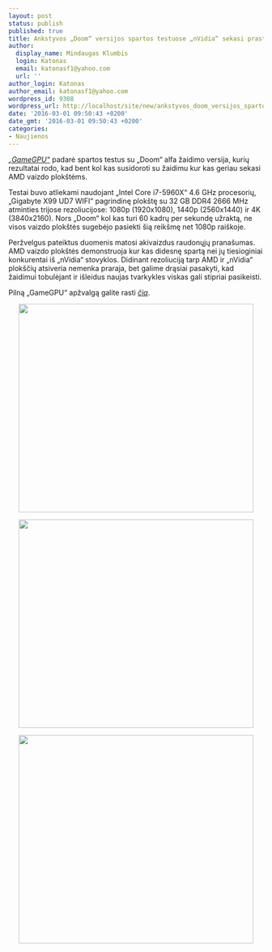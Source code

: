 ```yaml
---
layout: post
status: publish
published: true
title: Ankstyvos „Doom“ versijos spartos testuose „nVidia“ sekasi prastai
author:
  display_name: Mindaugas Klumbis
  login: Katonas
  email: katonasf1@yahoo.com
  url: ''
author_login: Katonas
author_email: katonasf1@yahoo.com
wordpress_id: 9308
wordpress_url: http://localhost/site/new/ankstyvos_doom_versijos_spartos_testuose_nvidia_sekasi_prastai/
date: '2016-03-01 09:50:43 +0200'
date_gmt: '2016-03-01 09:50:43 +0200'
categories:
- Naujienos
---
```

<p>
	<em><a href="http://gamegpu.com/action-/-fps-/-tps/doom-alpha-test-gpu.html">&bdquo;GameGPU&ldquo;</a></em> padarė spartos testus su &bdquo;Doom&ldquo; alfa žaidimo versija, kurių rezultatai rodo, kad bent kol kas susidoroti su žaidimu kur kas geriau sekasi AMD vaizdo plok&scaron;tėms.</p>
<p>
	Testai buvo atliekami naudojant &bdquo;Intel Core i7-5960X&ldquo; 4.6 GHz procesorių, &bdquo;Gigabyte X99 UD7 WIFI&ldquo; pagrindinę plok&scaron;tę su 32 GB DDR4 2666 MHz atminties trijose rezoliucijose: 1080p (1920x1080), 1440p (2560x1440) ir 4K (3840x2160). Nors &bdquo;Doom&ldquo; kol kas turi 60 kadrų per sekundę užraktą, ne visos vaizdo plok&scaron;tės sugebėjo pasiekti &scaron;ią reik&scaron;mę net 1080p rai&scaron;koje.</p>
<p>
	Peržvelgus pateiktus duomenis matosi akivaizdus raudonųjų prana&scaron;umas. AMD vaizdo plok&scaron;tės demonstruoja kur kas didesnę spartą nei jų tiesioginiai konkurentai i&scaron; &bdquo;nVidia&ldquo; stovyklos. Didinant rezoliuciją tarp AMD ir &bdquo;nVidia&ldquo; plok&scaron;čių atsiveria nemenka praraja, bet galime drąsiai pasakyti, kad žaidimui tobulėjant ir i&scaron;leidus naujas tvarkykles viskas gali stipriai pasikeisti.</p>
<p>
	Pilną &bdquo;GameGPU&ldquo; apžvalgą galite rasti <em><a href="http://gamegpu.com/action-/-fps-/-tps/doom-alpha-test-gpu.html">čia</a></em>.</p>
<p style="text-align: center;">
	<a href="http://technews.lt/userfiles/d_1920.jpg"><img alt="" src="http://technews.lt/userfiles/d_1920.jpg" style="width: 464px; height: 412px;" /></a></p>
<p style="text-align: center;">
	<a href="http://technews.lt/userfiles/d_2560.jpg"><img alt="" src="http://technews.lt/userfiles/d_2560.jpg" style="width: 464px; height: 412px;" /></a></p>
<p style="text-align: center;">
	<a href="http://technews.lt/userfiles/d_3840.jpg"><img alt="" src="http://technews.lt/userfiles/d_3840.jpg" style="width: 464px; height: 412px;" /></a></p>
